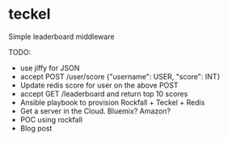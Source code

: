 # teckel
Simple leaderboard middleware

TODO:
 - use jiffy for JSON
 - accept POST /user/score {"username": USER, "score": INT}
 - Update redis score for user on the above POST
 - accept GET /leaderboard and return top 10 scores
 - Ansible playbook to provision Rockfall + Teckel + Redis
 - Get a server in the Cloud. Bluemix? Amazon?
 - POC using rockfall
 - Blog post
